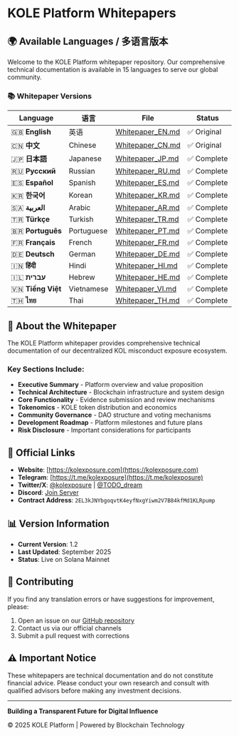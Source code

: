 # KOLE Platform Whitepapers

## 🌍 Available Languages / 多语言版本

Welcome to the KOLE Platform whitepaper repository. Our comprehensive technical documentation is available in 15 languages to serve our global community.

### 📚 Whitepaper Versions

| Language | 语言 | File | Status |
|----------|------|------|--------|
| 🇬🇧 **English** | 英语 | [Whitepaper_EN.md](Whitepaper_EN.md) | ✅ Original |
| 🇨🇳 **中文** | Chinese | [Whitepaper_CN.md](Whitepaper_CN.md) | ✅ Original |
| 🇯🇵 **日本語** | Japanese | [Whitepaper_JP.md](Whitepaper_JP.md) | ✅ Complete |
| 🇷🇺 **Русский** | Russian | [Whitepaper_RU.md](Whitepaper_RU.md) | ✅ Complete |
| 🇪🇸 **Español** | Spanish | [Whitepaper_ES.md](Whitepaper_ES.md) | ✅ Complete |
| 🇰🇷 **한국어** | Korean | [Whitepaper_KR.md](Whitepaper_KR.md) | ✅ Complete |
| 🇸🇦 **العربية** | Arabic | [Whitepaper_AR.md](Whitepaper_AR.md) | ✅ Complete |
| 🇹🇷 **Türkçe** | Turkish | [Whitepaper_TR.md](Whitepaper_TR.md) | ✅ Complete |
| 🇧🇷 **Português** | Portuguese | [Whitepaper_PT.md](Whitepaper_PT.md) | ✅ Complete |
| 🇫🇷 **Français** | French | [Whitepaper_FR.md](Whitepaper_FR.md) | ✅ Complete |
| 🇩🇪 **Deutsch** | German | [Whitepaper_DE.md](Whitepaper_DE.md) | ✅ Complete |
| 🇮🇳 **हिंदी** | Hindi | [Whitepaper_HI.md](Whitepaper_HI.md) | ✅ Complete |
| 🇮🇱 **עברית** | Hebrew | [Whitepaper_HE.md](Whitepaper_HE.md) | ✅ Complete |
| 🇻🇳 **Tiếng Việt** | Vietnamese | [Whitepaper_VI.md](Whitepaper_VI.md) | ✅ Complete |
| 🇹🇭 **ไทย** | Thai | [Whitepaper_TH.md](Whitepaper_TH.md) | ✅ Complete |

## 📖 About the Whitepaper

The KOLE Platform whitepaper provides comprehensive technical documentation of our decentralized KOL misconduct exposure ecosystem.

### Key Sections Include:

- **Executive Summary** - Platform overview and value proposition
- **Technical Architecture** - Blockchain infrastructure and system design
- **Core Functionality** - Evidence submission and review mechanisms
- **Tokenomics** - KOLE token distribution and economics
- **Community Governance** - DAO structure and voting mechanisms
- **Development Roadmap** - Platform milestones and future plans
- **Risk Disclosure** - Important considerations for participants

## 🔗 Official Links

- **Website**: [https://kolexposure.com](https://kolexposure.com)
- **Telegram**: [https://t.me/kolexposure](https://t.me/kolexposure)
- **Twitter/X**: [@kolexposure](https://x.com/kolexposure) | [@TODO_dream](https://x.com/TODO_dream)
- **Discord**: [Join Server](https://discord.com/invite/sZf44CseTf)
- **Contract Address**: `2EL3kJNYbgoqvtK4eyfNxgYiwm2V7B84kfMd1KLRpump`

## 📊 Version Information

- **Current Version**: 1.2
- **Last Updated**: September 2025
- **Status**: Live on Solana Mainnet

## 🤝 Contributing

If you find any translation errors or have suggestions for improvement, please:
1. Open an issue on our [GitHub repository](https://github.com/qdwqwdqwdqwd/KOLE)
2. Contact us via our official channels
3. Submit a pull request with corrections

## ⚠️ Important Notice

These whitepapers are technical documentation and do not constitute financial advice. Please conduct your own research and consult with qualified advisors before making any investment decisions.

---

**Building a Transparent Future for Digital Influence**

© 2025 KOLE Platform | Powered by Blockchain Technology